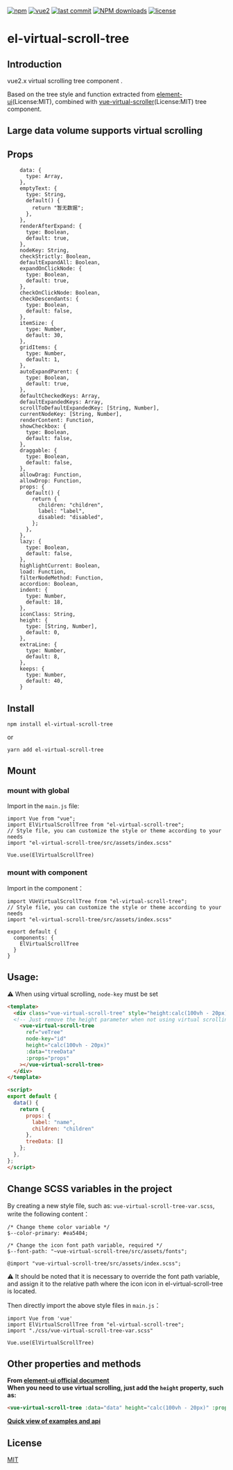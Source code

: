 [![npm](https://img.shields.io/npm/v/@duzhijie/el-virtual-scroll-tree.svg)](https://www.npmjs.com/package/el-virtual-scroll-tree)
[![vue2](https://img.shields.io/badge/vue-2.6+-brightgreen.svg)](https://vuejs.org/)
[![last commit](https://img.shields.io/github/last-commit/duzhijie317/vue-virtual-scroll-tree.svg)](https://www.npmjs.com/package/el-virtual-scroll-tree)
[![NPM downloads](https://img.shields.io/npm/dm/el-virtual-scroll-tree.svg?style=flat)](https://npmjs.org/package/@duzhijie/el-virtual-scroll-tree)
[![license](https://img.shields.io/npm/l/el-virtual-scroll-tree.svg?maxAge=2592000)](http://www.opensource.org/licenses/mit-license.php)

# el-virtual-scroll-tree

## Introduction
vue2.x virtual scrolling tree component .

Based on the tree style and function extracted from [element-ui](https://element.eleme.cn/#/en-US/component/tree)(License:MIT), combined with [vue-virtual-scroller](https://github.com/Akryum/vue-virtual-scroller)(License:MIT) tree component.

## Large data volume supports virtual scrolling

## Props
```Vue
    data: {
      type: Array,
    },
    emptyText: {
      type: String,
      default() {
        return "暂无数据";
      },
    },
    renderAfterExpand: {
      type: Boolean,
      default: true,
    },
    nodeKey: String,
    checkStrictly: Boolean,
    defaultExpandAll: Boolean,
    expandOnClickNode: {
      type: Boolean,
      default: true,
    },
    checkOnClickNode: Boolean,
    checkDescendants: {
      type: Boolean,
      default: false,
    },
    itemSize: {
      type: Number,
      default: 30,
    },
    gridItems: {
      type: Number,
      default: 1,
    },
    autoExpandParent: {
      type: Boolean,
      default: true,
    },
    defaultCheckedKeys: Array,
    defaultExpandedKeys: Array,
    scrollToDefaultExpandedKey: [String, Number],
    currentNodeKey: [String, Number],
    renderContent: Function,
    showCheckbox: {
      type: Boolean,
      default: false,
    },
    draggable: {
      type: Boolean,
      default: false,
    },
    allowDrag: Function,
    allowDrop: Function,
    props: {
      default() {
        return {
          children: "children",
          label: "label",
          disabled: "disabled",
        };
      },
    },
    lazy: {
      type: Boolean,
      default: false,
    },
    highlightCurrent: Boolean,
    load: Function,
    filterNodeMethod: Function,
    accordion: Boolean,
    indent: {
      type: Number,
      default: 18,
    },
    iconClass: String,
    height: {
      type: [String, Number],
      default: 0,
    },
    extraLine: {
      type: Number,
      default: 8,
    },
    keeps: {
      type: Number,
      default: 40,
    }
```

## Install

```
npm install el-virtual-scroll-tree
```

or

```
yarn add el-virtual-scroll-tree
```

## Mount

### mount with global

Import in the `main.js` file:

```JS
import Vue from "vue";
import ElVirtualScrollTree from "el-virtual-scroll-tree";
// Style file, you can customize the style or theme according to your needs
import "el-virtual-scroll-tree/src/assets/index.scss"

Vue.use(ElVirtualScrollTree)
```

### mount with component

Import in the component：

```JS
import VUeVirtualScrollTree from "el-virtual-scroll-tree";
// Style file, you can customize the style or theme according to your needs
import "el-virtual-scroll-tree/src/assets/index.scss"

export default {
  components: {
    ElVirtualScrollTree
  }
}
```

## Usage:

:warning: When using virtual scrolling, `node-key` must be set

```html
<template>
  <div class="vue-virtual-scroll-tree" style="height:calc(100vh - 20px)">
  <!-- Just remove the height parameter when not using virtual scrolling -->
    <vue-virtual-scroll-tree
      ref="veTree"
      node-key="id"
      height="calc(100vh - 20px)"
      :data="treeData"
      :props="props"
    ></vue-virtual-scroll-tree>
  </div>
</template>

<script>
export default {
  data() {
    return {
      props: {
        label: "name",
        children: "children"
      },
      treeData: []
    };
  },
};
</script>

```

## Change SCSS variables in the project
By creating a new style file, such as: `vue-virtual-scroll-tree-var.scss`, write the following content：

```JS
/* Change theme color variable */
$--color-primary: #ea5404;

/* Change the icon font path variable, required */
$--font-path: "~vue-virtual-scroll-tree/src/assets/fonts";

@import "vue-virtual-scroll-tree/src/assets/index.scss";
```
:warning: It should be noted that it is necessary to override the font path variable, and assign it to the relative path where the icon icon in el-virtual-scroll-tree is located.

Then directly import the above style files in `main.js`：
```JS
import Vue from 'vue'
import ElVirtualScrollTree from "el-virtual-scroll-tree";
import "./css/vue-virtual-scroll-tree-var.scss"

Vue.use(ElVirtualScrollTree)
```

## Other properties and methods

**From [element-ui official document](https://element.eleme.cn/#/en-US/component/tree)**<br />
**When you need to use virtual scrolling, just add the `height` property, such as:**
```html
<vue-virtual-scroll-tree :data="data" height="calc(100vh - 20px)" :props="defaultProps" @node-click="handleNodeClick"></vue-virtual-scroll-tree>
```

**[Quick view of examples and api](./element-ui-tree.md)**


## License

[MIT](http://www.opensource.org/licenses/mit-license.php)
